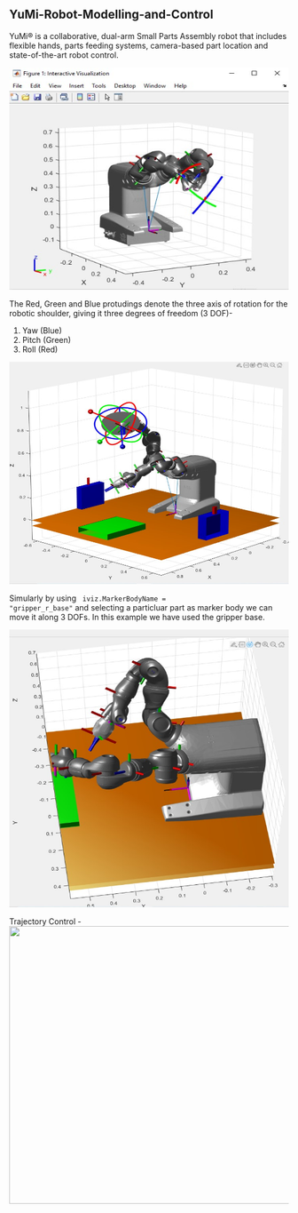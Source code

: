 ## YuMi-Robot-Modelling-and-Control

YuMi® is a collaborative, dual-arm Small Parts Assembly robot that 
includes flexible hands, parts feeding systems, camera-based part location and state-of-the-art robot control.

<img src="https://github.com/souvik0306/YuMi-Robot-Modelling-and-Control/blob/master/YuMi_Robot_First_Look.jpg" width="550" height="400">

The Red, Green and Blue protudings denote the three axis of rotation for the robotic shoulder, giving it three degrees of freedom (3 DOF)- 
1. Yaw (Blue)
2. Pitch (Green)
3. Roll (Red)

<img src="https://github.com/souvik0306/YuMi-Robot-Modelling-and-Control/blob/master/Yumi_Enlarged.jpg" width="550" height="400">

Simularly by using  <code> iviz.MarkerBodyName = "gripper_r_base"</code> and selecting a particluar part as marker body we can move it along 3 DOFs. 
In this example we have used the gripper base. 

<img src="https://github.com/souvik0306/YuMi-Robot-Modelling-and-Control/blob/master/YuMi_Enlarged_DOFs.jpg" width="650" height="500">

Trajectory Control - 
<img src="https://github.com/souvik0306/YuMi-Robot-Modelling-and-Control/blob/master/YuMi_Trajectory.gif" width="650" height="500">

